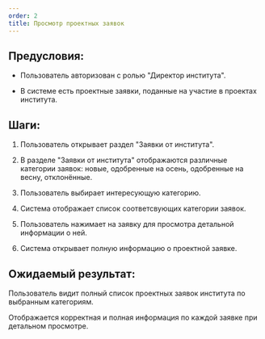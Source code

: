 ```yaml
---
order: 2
title: Просмотр проектных заявок
---
```


## Предусловия:

-  Пользователь авторизован с ролью "Директор института".

-  В системе есть проектные заявки, поданные на участие в проектах института.

## Шаги:

1. Пользователь  открывает раздел "Заявки от института".

2. В разделе "Заявки от института" отображаются различные категории заявок: новые, одобренные на осень, одобренные на весну, отклонённые.

3. Пользователь выбирает интересующую категорию.

4. Система отображает список соответсвующих категории заявок.

5. Пользователь нажимает на заявку для просмотра детальной информации о ней.

6. Система открывает полную информацию о проектной заявке.

## Ожидаемый результат:

Пользователь видит полный список проектных заявок института по выбранным категориям.

Отображается корректная и полная информация по каждой заявке при детальном просмотре.